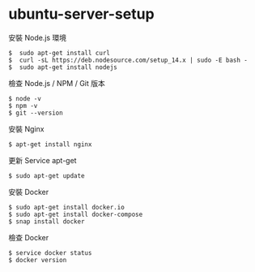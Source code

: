 # ubuntu-server-setup

安裝 Node.js 環境

```
$  sudo apt-get install curl
$  curl -sL https://deb.nodesource.com/setup_14.x | sudo -E bash -
$  sudo apt-get install nodejs
```

檢查 Node.js / NPM / Git 版本

```
$ node -v
$ npm -v
$ git --version
```

安裝 Nginx

```
$ apt-get install nginx
```

更新 Service apt-get
```
$ sudo apt-get update
```


安裝 Docker
```
$ sudo apt-get install docker.io
$ sudo apt-get install docker-compose
$ snap install docker 
```

檢查 Docker
```
$ service docker status
$ docker version
```
